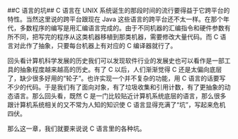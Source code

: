 ##C 语言的坑##
C 语言在 UNIX 系统诞生的那段时间的流行要得益于它跨平台的特性。当然这里说的跨平台跟现在 Java 这些语言的跨平台还不太一样。在那个年代，多数程序的编写是用汇编语言完成的。由于不同机器的汇编指令和硬件参数有所不同，把写完的程序从这类机器移植到那类机器，需要修改大量代码。而 C 语言对此作了抽象，只要每台机器上有对应的 C 编译器就行了。

回头看计算机科学发展的历史我们可以发现软件行业的发展史也可以看作是一部工具的抽象程度越来越高的历史。有了 C 以后，人们渐渐觉得 C 还是太偏向底层了，缺少很多好用的“轮子”。也许实现一个并不复杂的功能，用 C 语言的话要写不少的代码。于是我们有了面向对象，有了垃圾收集和引用计数，有了更抽象的动态语言。那么回头看，既然 C 是一门比较贴近计算机系统底层的语言，那么很多跟计算机系统相关的又不常为人知的知识使 C 语言显得充满了“坑”，写起来危机四伏。

那么这一章，我们就要来说说 C 语言里的各种坑。